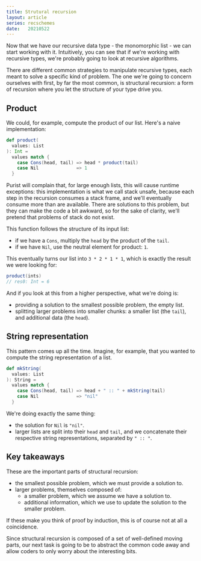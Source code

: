 ```yaml
---
title: Strutural recursion
layout: article
series: recschemes
date:   20210522
---
```


Now that we have our recursive data type - the monomorphic list - we can start working with it. Intuitively, you can see that if we're working with recursive types, we're probably going to look at recursive algorithms.

There are different common strategies to manipulate recursive types, each meant to solve a specific kind of problem. The one we're going to concern ourselves with first, by far the most common, is structural recursion: a form of recursion where you let the structure of your type drive you.

## Product

We could, for example, compute the product of our list. Here's a naive implementation:

```scala
def product(
  values: List
): Int =
  values match {
    case Cons(head, tail) => head * product(tail)
    case Nil              => 1
  }
```

Purist will complain that, for large enough lists, this will cause runtime exceptions: this implementation is what we call stack unsafe, because each step in the recursion consumes a stack frame, and we'll eventually consume more than are available. There are solutions to this problem, but they can make the code a bit awkward, so for the sake of clarity, we'll pretend that problems of stack do not exist.

This function follows the structure of its input list:
- if we have a `Cons`, multiply the `head` by the product of the `tail`.
- if we have `Nil`, use the neutral element for product: `1`.

This eventually turns our list into `3 * 2 * 1 * 1`, which is exactly the result we were looking for:

```scala
product(ints)
// res0: Int = 6
```


And if you look at this from a higher perspective, what we're doing is:
- providing a solution to the smallest possible problem, the empty list.
- splitting larger problems into smaller chunks: a smaller list (the `tail`), and additional data (the `head`).

## String representation

This pattern comes up all the time. Imagine, for example, that you wanted to compute the string representation of a list.

```scala
def mkString(
  values: List
): String =
  values match {
    case Cons(head, tail) => head + " :: " + mkString(tail)
    case Nil              => "nil"
  }
```

We're doing exactly the same thing:
- the solution for `Nil` is `"nil"`.
- larger lists are split into their `head` and `tail`, and we concatenate their respective string representations, separated by `" :: "`.


## Key takeaways

These are the important parts of structural recursion:
- the smallest possible problem, which we must provide a solution to.
- larger problems, themselves composed of:
  - a smaller problem, which we assume we have a solution to.
  - additional information, which we use to update the solution to the smaller problem.

If these make you think of proof by induction, this is of course not at all a coincidence.

Since structural recursion is composed of a set of well-defined moving parts, our next task is going to be to abstract the common code away and allow coders to only worry about the interesting bits.
